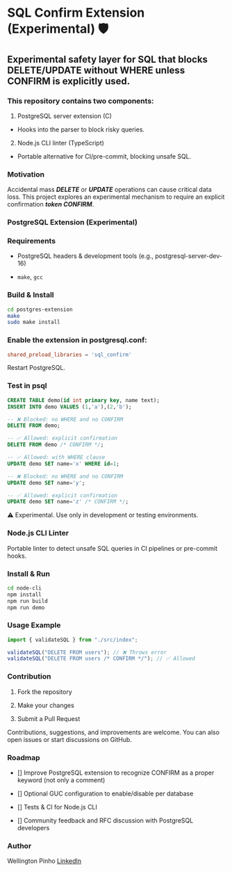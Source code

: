 # SQL Confirm Extension (Experimental) 🛡️

## Experimental safety layer for SQL that blocks DELETE/UPDATE without WHERE unless CONFIRM is explicitly used.

### This repository contains two components:

1. PostgreSQL server extension (C)

- Hooks into the parser to block risky queries.

2. Node.js CLI linter (TypeScript)

- Portable alternative for CI/pre-commit, blocking unsafe SQL.

### Motivation

Accidental mass **_DELETE_** or **_UPDATE_** operations can cause critical data loss.
This project explores an experimental mechanism to require an explicit confirmation **_token CONFIRM_**.

### PostgreSQL Extension (Experimental)

### Requirements

- PostgreSQL headers & development tools (e.g., postgresql-server-dev-16)

- `make`, `gcc`

### Build & Install

```bash
cd postgres-extension
make
sudo make install
```

### Enable the extension in postgresql.conf:

```conf
shared_preload_libraries = 'sql_confirm'
```

Restart PostgreSQL.

### Test in psql

```SQL
CREATE TABLE demo(id int primary key, name text);
INSERT INTO demo VALUES (1,'a'),(2,'b');

-- ❌ Blocked: no WHERE and no CONFIRM
DELETE FROM demo;

-- ✅ Allowed: explicit confirmation
DELETE FROM demo /* CONFIRM */;

-- ✅ Allowed: with WHERE clause
UPDATE demo SET name='x' WHERE id=1;

-- ❌ Blocked: no WHERE and no CONFIRM
UPDATE demo SET name='y';

-- ✅ Allowed: explicit confirmation
UPDATE demo SET name='z' /* CONFIRM */;
```

⚠️ Experimental. Use only in development or testing environments.

### Node.js CLI Linter

Portable linter to detect unsafe SQL queries in CI pipelines or pre-commit hooks.

### Install & Run

```bash
cd node-cli
npm install
npm run build
npm run demo
```

### Usage Example

```ts
import { validateSQL } from "./src/index";

validateSQL("DELETE FROM users"); // ❌ Throws error
validateSQL("DELETE FROM users /* CONFIRM */"); // ✅ Allowed
```

### Contribution

1. Fork the repository

2. Make your changes

3. Submit a Pull Request

Contributions, suggestions, and improvements are welcome.
You can also open issues or start discussions on GitHub.

### Roadmap

- [] Improve PostgreSQL extension to recognize CONFIRM as a proper keyword (not only a comment)

- [] Optional GUC configuration to enable/disable per database

- [] Tests & CI for Node.js CLI

- [] Community feedback and RFC discussion with PostgreSQL developers

### Author

Wellington Pinho
[LinkedIn](linkedin.com/in/wellpinho/)
